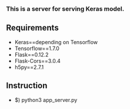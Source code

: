 ### This is a server for serving Keras model.

## Requirements
* Keras==depending on Tensorflow
* Tensorflow==1.7.0
* Flask==0.12.2
* Flask-Cors==3.0.4
* h5py==2.7.1

## Instruction
* $) python3 app_server.py
